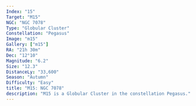```yaml
---
Index: "15"
Target: "M15"
NGC: "NGC 7078"
Type: "Globular Cluster"
Constellation: "Pegasus"
Image: "m15"
Gallery: ["m15"]
RA: "21h 30m"
Dec: "12°10"
Magnitude: "6.2"
Size: "12.3"
DistanceLy: "33,600"
Season: "Autumn"
Difficulty: "Easy"
title: "M15: NGC 7078"
description: "M15 is a Globular Cluster in the constellation Pegasus."
---
```

